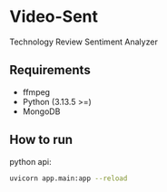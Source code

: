 # Video-Sent

Technology Review Sentiment Analyzer

## Requirements

- ffmpeg
- Python (3.13.5 >=)
- MongoDB

## How to run

python api:

```bash
uvicorn app.main:app --reload
```
